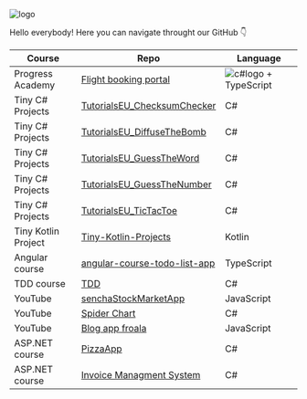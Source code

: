 ![logo](https://user-images.githubusercontent.com/18527947/198551207-ea7e0392-d2e0-4034-911e-8f73455a0166.png)

Hello everybody! Here you can navigate throught our GitHub 👇

| Course | Repo | Language |
|--------|-------------|----------|
| Progress Academy | [Flight booking portal](https://github.com/tutorialseu/ang-asp-21dc-flight-booking-portal) | ![c#logo](https://user-images.githubusercontent.com/18527947/198563703-6d70ff7b-78d0-432e-ac90-f13223ee051d.png) + TypeScript |
| Tiny C# Projects | [TutorialsEU_ChecksumChecker](https://github.com/tutorialseu/TutorialsEU_ChecksumChecker) | C# |
| Tiny C# Projects | [TutorialsEU_DiffuseTheBomb](https://github.com/tutorialseu/TutorialsEU_DiffuseTheBomb) | C# |
| Tiny C# Projects | [TutorialsEU_GuessTheWord](https://github.com/tutorialseu/TutorialsEU_GuessTheWord) | C# |
| Tiny C# Projects | [TutorialsEU_GuessTheNumber](https://github.com/tutorialseu/TutorialsEU_GuessTheNumber) | C# |
| Tiny C# Projects | [TutorialsEU_TicTacToe](https://github.com/tutorialseu/TutorialsEU_TicTacToe) | C# |
| Tiny Kotlin Project | [Tiny-Kotlin-Projects](https://github.com/tutorialseu/Tiny-Kotlin-Projects) | Kotlin |
| Angular course | [angular-course-todo-list-app](https://github.com/tutorialseu/angular-course-todo-list-app) | TypeScript |
| TDD course | [TDD](https://github.com/tutorialseu/C--TDD-Course-Flight-Project) | C# |
| YouTube | [senchaStockMarketApp](https://github.com/tutorialseu/senchaStockMarketApp) | JavaScript |
| YouTube | [Spider Chart](https://github.com/tutorialseu/weather-spider) | C# |
| YouTube | [Blog app froala](https://github.com/tutorialseu/asp-blog-app-froala) | JavaScript |
| ASP.NET course | [PizzaApp](https://github.com/tutorialseu/ASP-NET-CORE-6-PizzaApp-RazorPages) | C# |
| ASP.NET course | [Invoice Managment System](https://github.com/tutorialseu/ASP-NET-CORE-6.0-InvoiceManagementSystem) | C# |

